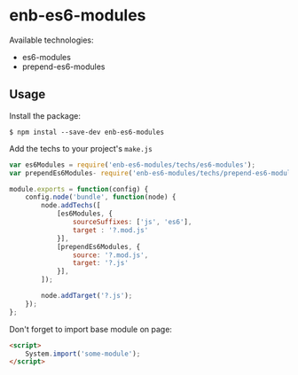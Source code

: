 # enb-es6-modules

Available technologies:

- es6-modules
- prepend-es6-modules

## Usage

Install the package:

~~~
$ npm instal --save-dev enb-es6-modules
~~~

Add the techs to your project's `make.js`

~~~js
var es6Modules = require('enb-es6-modules/techs/es6-modules');
var prependEs6Modules- require('enb-es6-modules/techs/prepend-es6-modules');

module.exports = function(config) {
    config.node('bundle', function(node) {
        node.addTechs([
            [es6Modules, {
                sourceSuffixes: ['js', 'es6'],
                target : '?.mod.js'
            }],
            [prependEs6Modules, {
                source: '?.mod.js',
                target: '?.js'
            }],
        ]);

        node.addTarget('?.js');
    });
};
~~~

Don't forget to import base module on page:

~~~html
<script>
    System.import('some-module');
</script>
~~~
